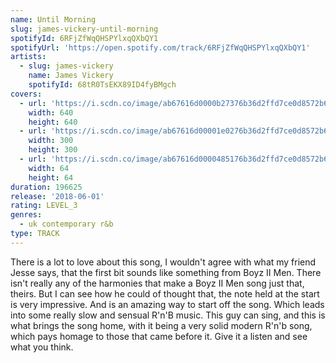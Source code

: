 ```yaml
---
name: Until Morning
slug: james-vickery-until-morning
spotifyId: 6RFjZfWqQHSPYlxqQXbQY1
spotifyUrl: 'https://open.spotify.com/track/6RFjZfWqQHSPYlxqQXbQY1'
artists:
  - slug: james-vickery
    name: James Vickery
    spotifyId: 68tR0TsEKX89ID4fyBMgch
covers:
  - url: 'https://i.scdn.co/image/ab67616d0000b27376b36d2ffd7ce0d8572b6e14'
    width: 640
    height: 640
  - url: 'https://i.scdn.co/image/ab67616d00001e0276b36d2ffd7ce0d8572b6e14'
    width: 300
    height: 300
  - url: 'https://i.scdn.co/image/ab67616d0000485176b36d2ffd7ce0d8572b6e14'
    width: 64
    height: 64
duration: 196625
release: '2018-06-01'
rating: LEVEL_3
genres:
  - uk contemporary r&b
type: TRACK
---
```

There is a lot to love about this song, I wouldn't agree with what my friend Jesse says,
that the first bit sounds like something from Boyz II Men. There isn't really any of the
harmonies that make a Boyz II Men song just that, theirs. But I can see how he could of
thought that, the note held at the start is very impressive. And is an amazing way to
start off the song. Which leads into some really slow and sensual R'n'B music. This guy
can sing, and this is what brings the song home, with it being a very solid modern R'n'b
song, which pays homage to those that came before it. Give it a listen and see what you
think.

